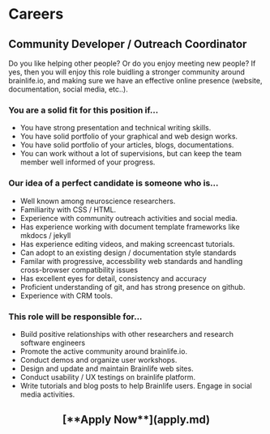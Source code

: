 <style> #disqus_thread, #__comments { display: none } </style>

# Careers

## Community Developer / Outreach Coordinator

Do you like helping other people? Or do you enjoy meeting new people? If yes, then you will enjoy this role buidling a stronger community around brainlife.io, and making sure we have an effective online presence (website, documentation, social media, etc..). 

### You are a solid fit for this position if...

* You have strong presentation and technical writing skills.
* You have solid portfolio of your graphical and web design works.
* You have solid portfolio of your articles, blogs, documentations.
* You can work without a lot of supervisions, but can keep the team member well informed of your progress.

### Our idea of a perfect candidate is someone who is...

* Well known among neuroscience researchers.
* Familiarity with CSS / HTML. 
* Experience with community outreach activities and social media.
* Has experience working with document template frameworks like mkdocs / jekyll
* Has experience editing videos, and making screencast tutorials.
* Can adopt to an existing design / documentation style standards
* Familar with progressive, accessbility web standards and handling cross-browser compatibility issues
* Has excellent eyes for detail, consistency and accuracy
* Proficient understanding of git, and has strong presence on github.
* Experience with CRM tools.

### This role will be responsible for...

* Build positive relationships with other researchers and research software engineers 
* Promote the active community around brainlife.io.
* Conduct demos and organize user workshops.
* Design and update and maintain Brainlife web sites.
* Conduct usability / UX testings on brainlife platform.
* Write tutorials and blog posts to help Brainlife users. Engage in social media activities.

<center><h2>[**Apply Now**](apply.md)</h2></center>
